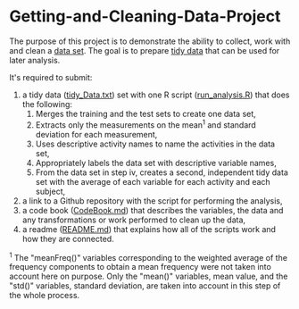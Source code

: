 # Getting-and-Cleaning-Data-Project

The purpose of this project is to demonstrate the ability to collect, work with and clean a [data set](https://d396qusza40orc.cloudfront.net/getdata%2Fprojectfiles%2FUCI%20HAR%20Dataset.zip). The goal is to prepare [tidy data](https://github.com/of83/Getting-and-Cleaning-Data-Project/blob/master/tidy_Data.txt) that can be used for later analysis.

It's required to submit:

1. a tidy data ([tidy_Data.txt](https://github.com/of83/Getting-and-Cleaning-Data-Project/blob/master/tidy_Data.txt)) set with one R script ([run_analysis.R](https://github.com/of83/Getting-and-Cleaning-Data-Project/blob/master/run_analysis.R)) that does the following:
	1. Merges the training and the test sets to create one data set,
	2. Extracts only the measurements on the mean<sup>1</sup> and standard deviation for each measurement,
	3. Uses descriptive activity names to name the activities in the data set,
	4. Appropriately labels the data set with descriptive variable names,
	5. From the data set in step iv, creates a second, independent tidy data set with the average of each variable for each activity and each subject,
2. a link to a Github repository with the script for performing the analysis,
3. a code book ([CodeBook.md](https://github.com/of83/Getting-and-Cleaning-Data-Project/blob/master/CodeBook.md)) that describes the variables, the data and any transformations or work performed to clean up the data,
4. a readme ([README.md](https://github.com/of83/Getting-and-Cleaning-Data-Project/blob/master/README.md)) that explains how all of the scripts work and how they are connected.


<div class="text-red mb-2">
<sup>1</sup> The "meanFreq()" variables corresponding to the weighted average of the frequency components to obtain a mean frequency were not taken into account here on purpose. Only the "mean()" variables, mean value, and the "std()" variables, standard deviation, are taken into account in this step of the whole process.
</div>
